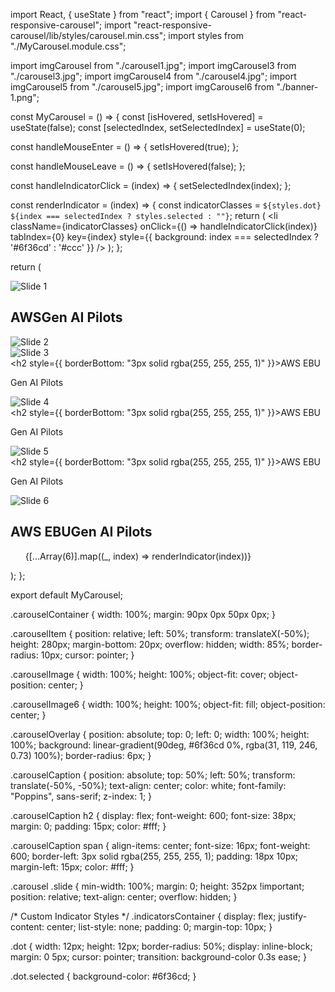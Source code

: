 import React, { useState } from "react";
import { Carousel } from "react-responsive-carousel";
import "react-responsive-carousel/lib/styles/carousel.min.css";
import styles from "./MyCarousel.module.css";

import imgCarousel from "./carousel1.jpg";
import imgCarousel3 from "./carousel3.jpg";
import imgCarousel4 from "./carousel4.jpg";
import imgCarousel5 from "./carousel5.jpg";
import imgCarousel6 from "./banner-1.png";

const MyCarousel = () => {
  const [isHovered, setIsHovered] = useState(false);
  const [selectedIndex, setSelectedIndex] = useState(0);

  const handleMouseEnter = () => {
    setIsHovered(true);
  };

  const handleMouseLeave = () => {
    setIsHovered(false);
  };

  const handleIndicatorClick = (index) => {
    setSelectedIndex(index);
  };

  const renderIndicator = (index) => {
    const indicatorClasses = `${styles.dot} ${index === selectedIndex ? styles.selected : ""}`;
    return (
      <li
        className={indicatorClasses}
        onClick={() => handleIndicatorClick(index)}
        tabIndex={0}
        key={index}
        style={{ background: index === selectedIndex ? '#6f36cd' : '#ccc' }}
      />
    );
  };

  return (
    <div className={styles.carouselContainer}>
      <Carousel
        selectedItem={selectedIndex}
        onChange={handleIndicatorClick}
        showArrows={false}
        showThumbs={false}
        showIndicators={false}
        infiniteLoop={true}
        autoPlay={!isHovered}
        showStatus={false}
        interval={2000}
        stopOnHover={true}
        className={styles.customIndicator}
      >
        <div className={styles.carouselItem} onMouseEnter={handleMouseEnter} onMouseLeave={handleMouseLeave}>
          <img src={imgCarousel} className={styles.carouselImage} alt="Slide 1" />
          <div className={styles.carouselOverlay}></div>
          <div className={styles.carouselCaption}>
            <h2>AWS<span>Gen AI Pilots</span></h2>
          </div>
        </div>
        <div className={styles.carouselItem} onMouseEnter={handleMouseEnter} onMouseLeave={handleMouseLeave}>
          <img src={imgCarousel6} className={styles.carouselImage6} alt="Slide 2" />
          <div className={styles.carouselOverlay6}></div>
        </div>
        <div className={styles.carouselItem} onMouseEnter={handleMouseEnter} onMouseLeave={handleMouseLeave}>
          <img src={imgCarousel} className={styles.carouselImage} alt="Slide 3" />
          <div className={styles.carouselOverlay}></div>
          <div className={styles.carouselCaption}>
            <h2 style={{ borderBottom: "3px solid rgba(255, 255, 255, 1)" }}>AWS EBU</h2>
            <p>Gen AI Pilots</p>
          </div>
        </div>
        <div className={styles.carouselItem} onMouseEnter={handleMouseEnter} onMouseLeave={handleMouseLeave}>
          <img src={imgCarousel3} className={styles.carouselImage} alt="Slide 4" />
          <div className={styles.carouselOverlay}></div>
          <div className={styles.carouselCaption}>
            <h2 style={{ borderBottom: "3px solid rgba(255, 255, 255, 1)" }}>AWS EBU</h2>
            <p>Gen AI Pilots</p>
          </div>
        </div>
        <div className={styles.carouselItem} onMouseEnter={handleMouseEnter} onMouseLeave={handleMouseLeave}>
          <img src={imgCarousel4} className={styles.carouselImage} alt="Slide 5" />
          <div className={styles.carouselOverlay}></div>
          <div className={styles.carouselCaption}>
            <h2 style={{ borderBottom: "3px solid rgba(255, 255, 255, 1)" }}>AWS EBU</h2>
            <p>Gen AI Pilots</p>
          </div>
        </div>
        <div className={styles.carouselItem} onMouseEnter={handleMouseEnter} onMouseLeave={handleMouseLeave}>
          <img src={imgCarousel5} className={styles.carouselImage} alt="Slide 6" />
          <div className={styles.carouselOverlay}></div>
          <div className={styles.carouselCaption}>
            <h2>AWS EBU<span>Gen AI Pilots</span></h2>
          </div>
        </div>
      </Carousel>
      <ul className={styles.indicatorsContainer}>
        {[...Array(6)].map((_, index) => renderIndicator(index))}
      </ul>
    </div>
  );
};

export default MyCarousel;

.carouselContainer {
  width: 100%;
  margin: 90px 0px 50px 0px;
}

.carouselItem {
  position: relative;
  left: 50%;
  transform: translateX(-50%);
  height: 280px;
  margin-bottom: 20px;
  overflow: hidden;
  width: 85%;
  border-radius: 10px;
  cursor: pointer;
}

.carouselImage {
  width: 100%;
  height: 100%;
  object-fit: cover;
  object-position: center;
}

.carouselImage6 {
  width: 100%;
  height: 100%;
  object-fit: fill;
  object-position: center;
}

.carouselOverlay {
  position: absolute;
  top: 0;
  left: 0;
  width: 100%;
  height: 100%;
  background: linear-gradient(90deg, #6f36cd 0%, rgba(31, 119, 246, 0.73) 100%);
  border-radius: 6px;
}

.carouselCaption {
  position: absolute;
  top: 50%;
  left: 50%;
  transform: translate(-50%, -50%);
  text-align: center;
  color: white;
  font-family: "Poppins", sans-serif;
  z-index: 1;
}

.carouselCaption h2 {
  display: flex;
  font-weight: 600;
  font-size: 38px;
  margin: 0;
  padding: 15px;
  color: #fff;
}

.carouselCaption span {
  align-items: center;
  font-size: 16px;
  font-weight: 600;
  border-left: 3px solid rgba(255, 255, 255, 1);
  padding: 18px 10px;
  margin-left: 15px;
  color: #fff;
}

.carousel .slide {
  min-width: 100%;
  margin: 0;
  height: 352px !important;
  position: relative;
  text-align: center;
  overflow: hidden;
}

/* Custom Indicator Styles */
.indicatorsContainer {
  display: flex;
  justify-content: center;
  list-style: none;
  padding: 0;
  margin-top: 10px;
}

.dot {
  width: 12px;
  height: 12px;
  border-radius: 50%;
  display: inline-block;
  margin: 0 5px;
  cursor: pointer;
  transition: background-color 0.3s ease;
}

.dot.selected {
  background-color: #6f36cd;
}
